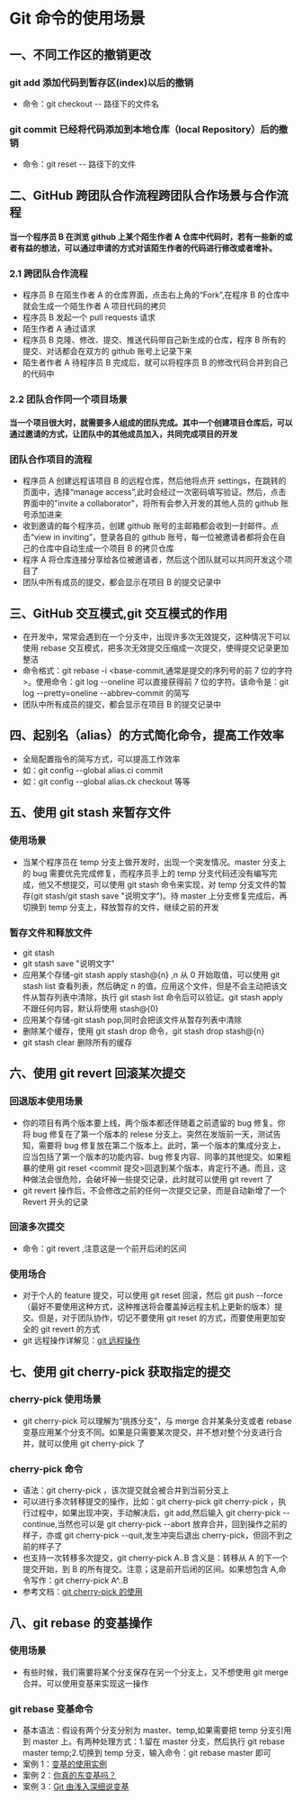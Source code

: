 # Git 命令的使用场景

## 一、不同工作区的撤销更改

### git add 添加代码到暂存区(index)以后的撤销

-   命令：git checkout -- 路径下的文件名

### git commit 已经将代码添加到本地仓库（local Repository）后的撤销

-   命令：git reset -- 路径下的文件

## 二、GitHub 跨团队合作流程跨团队合作场景与合作流程

#### 当一个程序员 B 在浏览 github 上某个陌生作者 A 仓库中代码时，若有一些新的或者有益的想法，可以通过申请的方式对该陌生作者的代码进行修改或者增补。

### 2.1 跨团队合作流程

-   程序员 B 在陌生作者 A 的仓库界面，点击右上角的“Fork”,在程序 B 的仓库中就会生成一个陌生作者 A 项目代码的拷贝
-   程序员 B 发起一个 pull requests 请求
-   陌生作者 A 通过请求
-   程序员 B 克隆、修改、提交、推送代码带自己新生成的仓库，程序 B 所有的提交、对话都会在双方的 github 账号上记录下来
-   陌生者作者 A 待程序员 B 完成后，就可以将程序员 B 的修改代码合并到自己的代码中

### 2.2 团队合作同一个项目场景

#### 当一个项目很大时，就需要多人组成的团队完成。其中一个创建项目仓库后，可以通过邀请的方式，让团队中的其他成员加入，共同完成项目的开发

### 团队合作项目的流程

-   程序员 A 创建远程该项目 B 的远程仓库，然后他将点开 settings，在跳转的页面中，选择“manage access”,此时会经过一次密码填写验证。然后，点击界面中的"invite a collaborator"，将所有会参入开发的其他人员的 github 账号添加进来
-   收到邀请的每个程序员，创建 github 账号的主邮箱都会收到一封邮件。点击“view in inviting”，登录各自的 github 账号，每一位被邀请者都将会在自己的仓库中自动生成一个项目 B 的拷贝仓库
-   程序 A 将仓库连接分享给各位被邀请者，然后这个团队就可以共同开发这个项目了
-   团队中所有成员的提交，都会显示在项目 B 的提交记录中

## 三、GitHub 交互模式,git 交互模式的作用

-   在开发中，常常会遇到在一个分支中，出现许多次无效提交，这种情况下可以使用 rebase 交互模式，把多次无效提交压缩成一次提交，使得提交记录更加整洁
-   命令格式：git rebase -i <base-commit,通常是提交的序列号的前 7 位的字符>。使用命令：git log --oneline 可以直接获得前 7 位的字符。该命令是：git log --pretty=oneline --abbrev-commit 的简写
-   团队中所有成员的提交，都会显示在项目 B 的提交记录中

## 四、起别名（alias）的方式简化命令，提高工作效率

-   全局配置指令的简写方式，可以提高工作效率
-   如：git config --global alias.ci commit
-   如：git config --global alias.ck checkout 等等

## 五、使用 git stash 来暂存文件

### 使用场景

-   当某个程序员在 temp 分支上做开发时，出现一个突发情况。master 分支上的 bug 需要优先完成修复，而程序员手上的 temp 分支代码还没有编写完成，他又不想提交，可以使用 git stash 命令来实现，对 temp 分支文件的暂存(git stash/git stash save "说明文字")。待 master 上分支修复完成后，再切换到 temp 分支上，释放暂存的文件，继续之前的开发

### 暂存文件和释放文件

-   git stash
-   git stash save "说明文字"
-   应用某个存储-git stash apply stash@{n} ,n 从 0 开始取值，可以使用 git stash list 查看列表，然后确定 n 的值。应用这个文件，但是不会主动把该文件从暂存列表中清除，执行 git stash list 命令后可以验证。git stash apply 不跟任何内容，默认将使用 stash@{0}
-   应用某个存储-git stash pop,同时会把该文件从暂存列表中清除
-   删除某个缓存，使用 git stash drop 命令，git stash drop stash@{n}
-   git stash clear 删除所有的缓存

## 六、使用 git revert 回滚某次提交

### 回退版本使用场景

-   你的项目有两个版本要上线，两个版本都还伴随着之前遗留的 bug 修复。你将 bug 修复在了第一个版本的 relese 分支上。突然在发版前一天，测试告知，需要将 bug 修复放在第二个版本上。此时，第一个版本的集成分支上，应当包括了第一个版本的功能内容、bug 修复内容、同事的其他提交。如果粗暴的使用 git reset <commit 提交>回退到某个版本，肯定行不通。而且，这种做法会很危险，会破坏掉一些提交记录，此时就可以使用 git revert 了
-   git revert 操作后，不会修改之前的任何一次提交记录，而是自动新增了一个 Revert 开头的记录

### 回滚多次提交

-   命令：git revert <commit id1> <commit id2>,注意这是一个前开后闭的区间

### 使用场合

-   对于个人的 feature 提交，可以使用 git reset 回滚，然后 git push --force（最好不要使用这种方式，这种推送将会覆盖掉远程主机上更新的版本）提交。但是，对于团队协作，切记不要使用 git reset 的方式，而要使用更加安全的 git revert 的方式
-   git 远程操作详解见：[git 远程操作](http://www.ruanyifeng.com/blog/2014/06/git_remote.html)

## 七、使用 git cherry-pick 获取指定的提交

### cherry-pick 使用场景

-   git cherry-pick 可以理解为“挑拣分支”，与 merge 合并某条分支或者 rebase 变基应用某个分支不同。如果是只需要某次提交，并不想对整个分支进行合并，就可以使用 git cherry-pick 了

### cherry-pick 命令

-   语法：git cherry-pick <commit id1> ，该次提交就会被合并到当前分支上
-   可以进行多次转移提交的操作，比如：git cherry-pick <commit id1> git cherry-pick <commit id2>，执行过程中，如果出现冲突，手动解决后，git add,然后输入 git cherry-pick --continue,当然也可以是 git cherry-pick --abort 放弃合并，回到操作之前的样子，亦或 git cherry-pick --quit,发生冲突后退出 cherry-pick，但回不到之前的样子了
-   也支持一次转移多次提交，git cherry-pick A..B 含义是：转移从 A 的下一个提交开始，到 B 的所有提交。注意；这是前开后闭的区间。如果想包含 A,命令写作：git cherry-pick A^..B
-   参考文档：[git cherry-pick 的使用](https://www.ruanyifeng.com/blog/2020/04/git-cherry-pick.html)

## 八、git rebase 的变基操作

### 使用场景

-   有些时候，我们需要将某个分支保存在另一个分支上，又不想使用 git merge 合并。可以使用变基来实现这一操作

### git rebase 变基命令

-   基本语法：假设有两个分支分别为 master、temp,如果需要把 temp 分支引用到 master 上。有两种处理方式：1.留在 master 分支，然后执行 git rebase master temp;2.切换到 temp 分支，输入命令：git rebase master 即可
-   案例 1：[变基的使用实例](https://git-scm.com/book/zh/v2/Git-%E5%88%86%E6%94%AF-%E5%8F%98%E5%9F%BA)
-   案例 2：[你真的东变基吗？](https://www.jianshu.com/p/6960811ac89c)
-   案例 3：[Git 由浅入深细说变基](http://www.uml.org.cn/pzgl/201704253.asp)
